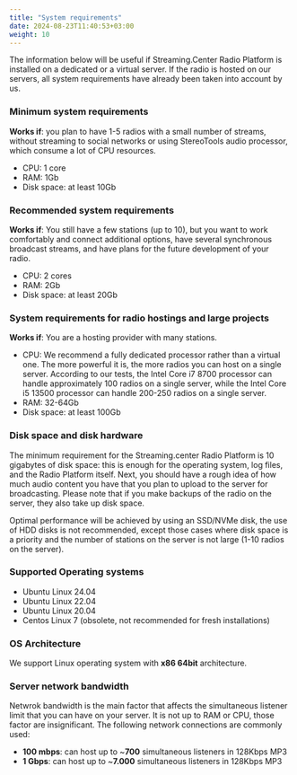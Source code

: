 ```yaml
---
title: "System requirements"
date: 2024-08-23T11:40:53+03:00
weight: 10
---
```


The information below will be useful if Streaming.Center Radio Platform is installed on a dedicated or a virtual server. If the radio is hosted on our servers, all system requirements have already been taken into account by us.

### Minimum system requirements
**Works if**: you plan to have 1-5 radios with a small number of streams, without streaming to social networks or using StereoTools audio processor, which consume a lot of CPU resources.
- CPU: 1 core
- RAM: 1Gb
- Disk space: at least 10Gb


### Recommended system requirements
**Works if**: You still have a few stations (up to 10), but you want to work comfortably and connect additional options, have several synchronous broadcast streams, and have plans for the future development of your radio.
- CPU: 2 cores
- RAM: 2Gb
- Disk space: at least 20Gb


### System requirements for radio hostings and large projects
**Works if**: You are a hosting provider with many stations.
- CPU: We recommend a fully dedicated processor rather than a virtual one. The more powerful it is, the more radios you can host on a single server. According to our tests, the Intel Core i7 8700 processor can handle approximately 100 radios on a single server, while the Intel Core i5 13500 processor can handle 200-250 radios on a single server.
- RAM: 32-64Gb
- Disk space: at least 100Gb


### Disk space and disk hardware
The minimum requirement for the Streaming.center Radio Platform is 10 gigabytes of disk space: this is enough for the operating system, log files, and the Radio Platform itself. Next, you should have a rough idea of how much audio content you have that you plan to upload to the server for broadcasting. Please note that if you make backups of the radio on the server, they also take up disk space.

Optimal performance will be achieved by using an SSD/NVMe disk, the use of HDD disks is not recommended, except those cases where disk space is a priority and the number of stations on the server is not large (1-10 radios on the server).

### Supported Operating systems
- Ubuntu Linux 24.04
- Ubuntu Linux 22.04
- Ubuntu Linux 20.04
- Centos Linux 7 (obsolete, not recommended for fresh installations)

### OS Architecture
We support Linux operating system with **x86 64bit** architecture.


### Server network bandwidth
Netwrok bandwidth is the main factor that affects the simultaneous listener limit that you can have on your server. It is not up to RAM or CPU, those factor are insignificant. The following network connections are commonly used:

- **100 mbps**: can host up to ~**700** simultaneous listeners in 128Kbps MP3
- **1 Gbps**: can host up to ~**7.000** simultaneous listeners in 128Kbps MP3